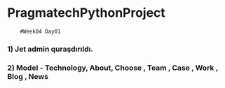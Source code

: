 # PragmatechPythonProject


        #Week04 Day01
### 1) Jet admin quraşdırıldı.
### 2) Model - Technology, About, Choose , Team , Case , Work , Blog , News
